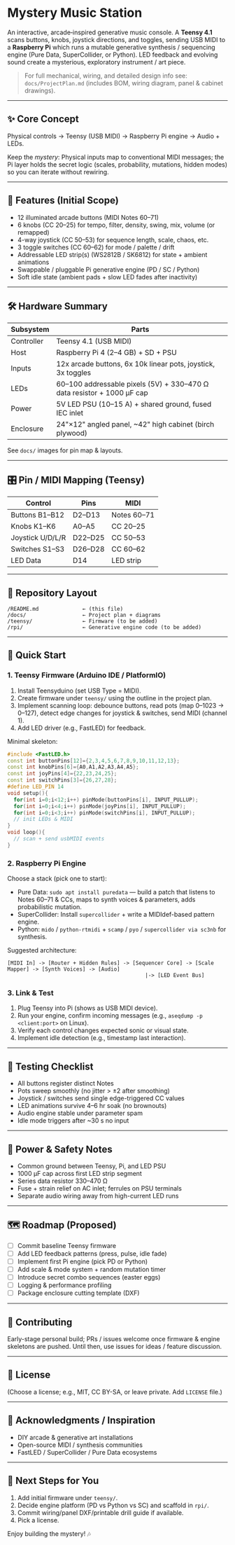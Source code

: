 # Mystery Music Station

An interactive, arcade‑inspired generative music console. A **Teensy 4.1** scans buttons, knobs, joystick directions, and toggles, sending USB MIDI to a **Raspberry Pi** which runs a mutable generative synthesis / sequencing engine (Pure Data, SuperCollider, or Python). LED feedback and evolving sound create a mysterious, exploratory instrument / art piece.

> For full mechanical, wiring, and detailed design info see: `docs/ProjectPlan.md` (includes BOM, wiring diagram, panel & cabinet drawings).

---
## ✨ Core Concept
Physical controls → Teensy (USB MIDI) → Raspberry Pi engine → Audio + LEDs.

Keep the *mystery*: Physical inputs map to conventional MIDI messages; the Pi layer holds the secret logic (scales, probability, mutations, hidden modes) so you can iterate without rewiring.

---
## 🧩 Features (Initial Scope)
- 12 illuminated arcade buttons (MIDI Notes 60–71)
- 6 knobs (CC 20–25) for tempo, filter, density, swing, mix, volume (or remapped)
- 4-way joystick (CC 50–53) for sequence length, scale, chaos, etc.
- 3 toggle switches (CC 60–62) for mode / palette / drift
- Addressable LED strip(s) (WS2812B / SK6812) for state + ambient animations
- Swappable / pluggable Pi generative engine (PD / SC / Python)
- Soft idle state (ambient pads + slow LED fades after inactivity)

---
## 🛠 Hardware Summary
| Subsystem | Parts |
|-----------|-------|
| Controller | Teensy 4.1 (USB MIDI) |
| Host | Raspberry Pi 4 (2–4 GB) + SD + PSU |
| Inputs | 12x arcade buttons, 6x 10k linear pots, joystick, 3x toggles |
| LEDs | 60–100 addressable pixels (5V) + 330–470 Ω data resistor + 1000 µF cap |
| Power | 5V LED PSU (10–15 A) + shared ground, fused IEC inlet |
| Enclosure | 24"×12" angled panel, ~42" high cabinet (birch plywood) |

See `docs/` images for pin map & layouts.

---
## 🎛 Pin / MIDI Mapping (Teensy)
| Control | Pins | MIDI |
|---------|------|------|
| Buttons B1–B12 | D2–D13 | Notes 60–71 |
| Knobs K1–K6 | A0–A5 | CC 20–25 |
| Joystick U/D/L/R | D22–D25 | CC 50–53 |
| Switches S1–S3 | D26–D28 | CC 60–62 |
| LED Data | D14 | LED strip |

---
## 📁 Repository Layout
```
/README.md              ← (this file)
/docs/                  ← Project plan + diagrams
/teensy/                ← Firmware (to be added)
/rpi/                   ← Generative engine code (to be added)
```

---
## 🚀 Quick Start
### 1. Teensy Firmware (Arduino IDE / PlatformIO)
1. Install Teensyduino (set USB Type = MIDI).  
2. Create firmware under `teensy/` using the outline in the project plan.  
3. Implement scanning loop: debounce buttons, read pots (map 0–1023 → 0–127), detect edge changes for joystick & switches, send MIDI (channel 1).  
4. Add LED driver (e.g., FastLED) for feedback.

Minimal skeleton:
```cpp
#include <FastLED.h>
const int buttonPins[12]={2,3,4,5,6,7,8,9,10,11,12,13};
const int knobPins[6]={A0,A1,A2,A3,A4,A5};
const int joyPins[4]={22,23,24,25};
const int switchPins[3]={26,27,28};
#define LED_PIN 14
void setup(){
  for(int i=0;i<12;i++) pinMode(buttonPins[i], INPUT_PULLUP);
  for(int i=0;i<4;i++) pinMode(joyPins[i], INPUT_PULLUP);
  for(int i=0;i<3;i++) pinMode(switchPins[i], INPUT_PULLUP);
  // init LEDs & MIDI
}
void loop(){
  // scan + send usbMIDI events
}
```

### 2. Raspberry Pi Engine
Choose a stack (pick one to start):
- Pure Data: `sudo apt install puredata` — build a patch that listens to Notes 60–71 & CCs, maps to synth voices & parameters, adds probabilistic mutation.
- SuperCollider: Install `supercollider` + write a MIDIdef-based pattern engine.
- Python: `mido` / `python-rtmidi` + `scamp` / `pyo` / `supercollider via sc3nb` for synthesis.

Suggested architecture:
```
[MIDI In] -> [Router + Hidden Rules] -> [Sequencer Core] -> [Scale Mapper] -> [Synth Voices] -> [Audio]
                                            |-> [LED Event Bus]
```

### 3. Link & Test
1. Plug Teensy into Pi (shows as USB MIDI device).  
2. Run your engine, confirm incoming messages (e.g., `aseqdump -p <client:port>` on Linux).  
3. Verify each control changes expected sonic or visual state.  
4. Implement idle detection (e.g., timestamp last interaction).  

---
## 🧪 Testing Checklist
- All buttons register distinct Notes
- Pots sweep smoothly (no jitter > ±2 after smoothing)
- Joystick / switches send single edge-triggered CC values
- LED animations survive 4–6 hr soak (no brownouts)
- Audio engine stable under parameter spam
- Idle mode triggers after ~30 s no input

---
## 🔌 Power & Safety Notes
- Common ground between Teensy, Pi, and LED PSU
- 1000 µF cap across first LED strip segment
- Series data resistor 330–470 Ω
- Fuse + strain relief on AC inlet; ferrules on PSU terminals
- Separate audio wiring away from high-current LED runs

---
## 🗺 Roadmap (Proposed)
- [ ] Commit baseline Teensy firmware
- [ ] Add LED feedback patterns (press, pulse, idle fade)
- [ ] Implement first Pi engine (pick PD or Python)
- [ ] Add scale & mode system + random mutation timer
- [ ] Introduce secret combo sequences (easter eggs)
- [ ] Logging & performance profiling
- [ ] Package enclosure cutting template (DXF)

---
## 🤝 Contributing
Early-stage personal build; PRs / issues welcome once firmware & engine skeletons are pushed. Until then, use issues for ideas / feature discussion.

---
## 📄 License
(Choose a license; e.g., MIT, CC BY-SA, or leave private. Add `LICENSE` file.)

---
## 🙏 Acknowledgments / Inspiration
- DIY arcade & generative art installations
- Open-source MIDI / synthesis communities
- FastLED / SuperCollider / Pure Data ecosystems

---
## 🧭 Next Steps for You
1. Add initial firmware under `teensy/`.
2. Decide engine platform (PD vs Python vs SC) and scaffold in `rpi/`.
3. Commit wiring/panel DXF/printable drill guide if available.
4. Pick a license.

Enjoy building the mystery! 🎶
